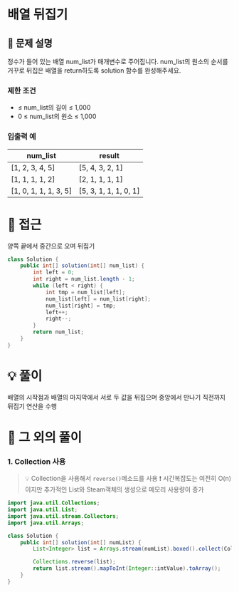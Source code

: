 # 배열 뒤집기

## 📌 문제 설명

정수가 들어 있는 배열 num_list가 매개변수로 주어집니다. num_list의 원소의 순서를 거꾸로 뒤집은 배열을 return하도록 solution 함수를 완성해주세요.

### 제한 조건

-  ≤ num_list의 길이 ≤ 1,000
- 0 ≤ num_list의 원소 ≤ 1,000

### 입출력 예

| num_list              | result                |
| --------------------- | --------------------- |
| [1, 2, 3, 4, 5]       | [5, 4, 3, 2, 1]       |
| [1, 1, 1, 1, 2]       | [2, 1, 1, 1, 1]       |
| [1, 0, 1, 1, 1, 3, 5] | [5, 3, 1, 1, 1, 0, 1] |

# 🧐 접근

양쪽 끝에서 중간으로 오며 뒤집기

```java
class Solution {
    public int[] solution(int[] num_list) {
        int left = 0;
        int right = num_list.length - 1;
        while (left < right) {
            int tmp = num_list[left];
            num_list[left] = num_list[right];
            num_list[right] = tmp;
            left++;
            right--;
        }
        return num_list;
    }
}
```

# 💡 풀이

배열의 시작점과 배열의 마지막에서 서로 두 값을 뒤집으며 중앙에서 만나기 직전까지 뒤집기 연산을 수행

# 📘 그 외의 풀이

###  1. Collection 사용

> 💡 Collection을 사용해서 `reverse()`메소드를 사용
> ❗️ 시간복잡도는 여전히 O(n)이지만 추가적인 List와 Steam객체의 생성으로 메모리 사용량이 증가

```java
import java.util.Collections;
import java.util.List;
import java.util.stream.Collectors;
import java.util.Arrays;

class Solution {
    public int[] solution(int[] numList) {
        List<Integer> list = Arrays.stream(numList).boxed().collect(Collectors.toList());

        Collections.reverse(list);
        return list.stream().mapToInt(Integer::intValue).toArray();
    }
}
```